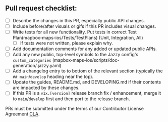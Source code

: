 <!-- PR description -->

## Pull request checklist:
 - [ ] Describe the changes in this PR, especially public API changes.
 - [ ] Include before/after visuals or gifs if this PR includes visual changes.
    <!--
        | Before | After |
        | ----- | ----- |
        | <img src="" width = 250/> | <img src="" width = 250/> |
        or
        | <video src="" width = 250/> | <video src="" width = 250/> |
    -->
 - [ ] Write tests for all new functionality. Put tests in correct Test Plan(mapbox-maps-ios/Tests/TestPlans) (Unit, Integration, All)
   - [ ] If tests were not written, please explain why.
 - [ ] Add documentation comments for any added or updated public APIs.
 - [ ] Add any new public, top-level symbols to the Jazzy config's `custom_categories` (mapbox-maps-ios/scripts/doc-generation/.jazzy.yaml)
 - [ ] Add a changelog entry to to bottom of the relevant section (typically the `## main`/`develop` heading near the top).
 - [ ] Update the guides, README.md, and DEVELOPING.md if their contents are impacted by these changes.
 - [ ] If this PR is a `v1x.[version]` release branch fix / enhancement, merge it to `main`/`develop` first and then port to the release branch.

PRs must be submitted under the terms of our Contributor License Agreement [CLA](https://github.com/mapbox/mapbox-maps-ios/blob/main/CONTRIBUTING.md#contributor-license-agreement).
